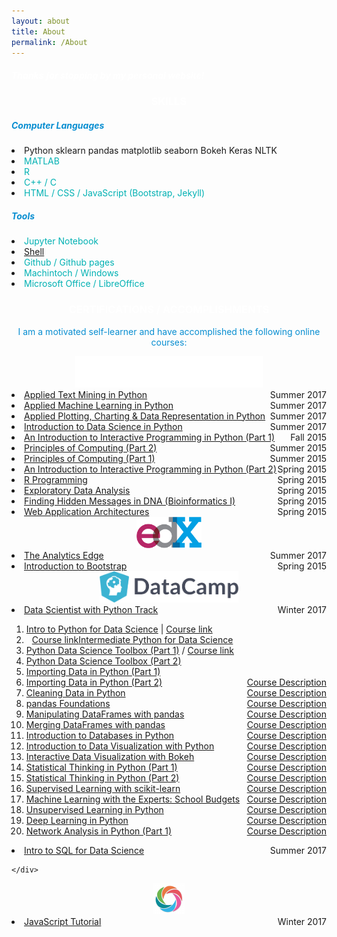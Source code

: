 ```yaml
---
layout: about
title: About
permalink: /About
---
```


<!-- Greeting -->
<div class="row mt-3">
	<div class="col-12">
		<h5 style="color: white;">Thanks for stopping by my personal website!</h5>
	</div>
</div>


<!-- SKILLS -->
<div class="row mt-4">
	<div class="col-12">
		<h3 style="color: white; text-align: center;">SKILLS</h3>
	</div>
</div>
<div class="row mt-2">
	<div class="col-6">
		<h5 style="color: #088ed1;">Computer Languages</h5>
		<li><span class="badge badge-success">Python</span>
			<span class="badge badge-info">sklearn</span>
			<span class="badge badge-info">pandas</span>
			<span class="badge badge-info">matplotlib</span>
			<span class="badge badge-info">seaborn</span>
			<span class="badge badge-info">Bokeh</span>
			<span class="badge badge-info">Keras</span>
			<span class="badge badge-info">NLTK</span>
		</li>
		<li><span style="color: #00b1b3;">MATLAB</span></li>
		<li><span style="color: #00b1b3;">R</span></li>
		<li><span style="color: #00b1b3;">C++ / C</span></li>
		<li><span style="color: #00b1b3;">HTML / CSS / JavaScript (Bootstrap, Jekyll)</span></li>
	</div>
	<div class="col-6">
		<h5 style="color: #088ed1;">Tools</h5>
		<li><span style="color: #00b1b3;">Jupyter Notebook</span></li>
		<li><span style="color: #00b1b3;"><a href="/shell_command">Shell</a></span></li>
		<li><span style="color: #00b1b3;">Github / Github pages</span></li>
		<li><span style="color: #00b1b3;">Machintoch / Windows</span></li>
		<li><span style="color: #00b1b3;">Microsoft Office / LibreOffice</span></li>
	</div>
</div>


<!-- CERTIFICATIONS -->
<div class="row mt-4">
	<div class="col-12">
		<h3 style="color: white; text-align: center;">CERTIFICATIONS / ACCOMPLISHMENTS</h3>
		<p style="color: #088ed1; text-align: center;">I am a motivated self-learner and have accomplished the following online courses:</p>
	</div>
</div>

<!-- Coursera -->
<div class="row mt-2">
	<div class="col-12" style="text-align: center">
		<a href="https://www.coursera.org/" style="text-align: center">
			<img src="/figure/coursera_logo_white.png" height="50px">
		</a>
	</div>
</div>
<div class="row mt-2">
	<div class="col-12">
		<li>
			<a href="https://www.coursera.org/account/accomplishments/records/WHDZHN5SR57Q" style="text-align:left;">Applied Text Mining in Python<span style="float:right;">Summer 2017</span></a>
		</li>
		<li>
			<a href="https://www.coursera.org/account/accomplishments/records/HAVR2LPDUY6T" style="text-align:left;">Applied Machine Learning in Python<span style="float:right;">Summer 2017</span></a>
		</li>
		<li>
			<a href="https://www.coursera.org/account/accomplishments/records/JR63V3QZBM3H" style="text-align:left;">Applied Plotting, Charting & Data Representation in Python<span style="float:right;">Summer 2017</span></a>
		</li>
		<li>
			<a href="https://www.coursera.org/account/accomplishments/records/VWB2JHD6V4VW" style="text-align:left;">Introduction to Data Science in Python<span style="float:right;">Summer 2017</span></a>
		</li>
		<li>
			<a href="https://www.coursera.org/account/accomplishments/records/cUBQ6GZTBJpDbqBM" style="text-align:left;">An Introduction to Interactive Programming in Python (Part 1)<span style="float:right;">Fall 2015</span></a>
		</li>
		<li>
			<a href="https://www.coursera.org/account/accomplishments/records/hJrTwSuq5MrzrEP6" style="text-align:left;">Principles of Computing (Part 2)<span style="float:right;">Summer 2015</span></a>
		</li>
		<li>
			<a href="https://www.coursera.org/account/accomplishments/records/9J3nWfsKJVSWwDRr" style="text-align:left;">Principles of Computing (Part 1)<span style="float:right;">Summer 2015</span></a>
		</li>
		<li>
			<a href="https://www.coursera.org/account/accomplishments/records/k6G4pZtbe7rj7S8S" style="text-align:left;">An Introduction to Interactive Programming in Python (Part 2)<span style="float:right;">Spring 2015</span></a>
		</li>
		<li>
			<a href="https://www.coursera.org/account/accomplishments/records/msDpxbeahb7YExbY" style="text-align:left;">R Programming<span style="float:right;">Spring 2015</span></a>
		</li>
		<li>
			<a href="https://www.coursera.org/account/accomplishments/records/95TukTLqDAza3mX5" style="text-align:left;">Exploratory Data Analysis<span style="float:right;">Spring 2015</span></a>
		</li>
		<li>
			<a href="https://www.coursera.org/account/accomplishments/records/YEPs6vGBYLC2dEkS" style="text-align:left;">Finding Hidden Messages in DNA (Bioinformatics I)<span style="float:right;">Spring 2015</span></a>
		</li>
		<li>
			<a href="https://www.coursera.org/account/accomplishments/records/Us8qRdPrxUeSmffC" style="text-align:left;">Web Application Architectures<span style="float:right;">Spring 2015</span></a>
		</li>
	</div>
</div>


<!-- edX -->
<div class="row mt-4">
	<div class="col-12" style="text-align: center">
		<a href="https://courses.edx.org/">
			<img src="/figure/edx_logo.png" height="50px" style="text-align: center;">
		</a>
	</div>
</div>
<div class="row mt-2">
	<div class="col-12">
	<li>
		<a href="https://courses.edx.org/certificates/92a3d320d1fe47f78395c120b9987df8" style="text-align:left;">The Analytics Edge<span style="float:right;">Summer 2017</span></a>
	</li>
	<li>
		<a href="https://s3.amazonaws.com/verify.edx.org/downloads/f0298ad775f1400baee4bac2de471cec/Certificate.pdf" style="text-align:left;">Introduction to Bootstrap<span style="float:right;">Spring 2015</span></a>
	</li>
	</div>
</div>


<!-- DataCampl -->
<div class="row mt-4">
	<div class="col-12" style="text-align: center">
		<a href="https://www.datacamp.com/home">
			<img src="/figure/logo_DataCamp.png" height="50px" style="text-align: center;">
		</a>
	</div>
</div>
<div class="row mt-2">
	<div class="col-12">
		<li>
			<a href="https://www.datacamp.com/statement-of-accomplishment/track/7e20005bfd5326d75d30edda9661e46e9579f7b5" style="text-align: left;">Data Scientist with Python Track<span style="float: right;">Winter 2017</span></a>
		</li>
		<div class="container">
			<ol>
				<li>
					<a href="https://www.datacamp.com/statement-of-accomplishment/course/578e08aa110e94cbb9766bbe801f8ce43afff99d" style="text-align: left;">Intro to Python for Data Science</a><span style="text-align: left;"> | <a href="https://www.datacamp.com/courses/intro-to-python-for-data-science">Course link</a></span>
				</li>
				<li>
					<a href="https://www.datacamp.com/statement-of-accomplishment/course/5962361cb34d8ee02c210a9fed5c5c623b9838b5" style="text-align: left;">Intermediate Python for Data Science</a><span style="float: left; color: white;"> / <a href="https://www.datacamp.com/courses/intermediate-python-for-data-science">Course link</a></span>
				</li>
				<li>
					<a href="https://www.datacamp.com/statement-of-accomplishment/course/c266424d8fb42dec744a312daa55ef6fa6d91a67" style="text-align: left;">Python Data Science Toolbox (Part 1)</a><span style="text-align: left;"> / <a href="https://www.datacamp.com/courses/python-data-science-toolbox-part-1">Course link</a></span>
				</li>
				<li>
					<a href="https://www.datacamp.com/statement-of-accomplishment/course/fef84eff554b4e52c0db4f4bb53457899b3d7e28" style="text-align: left;">Python Data Science Toolbox (Part 2)</a>
				</li>
				<li>
					<a href="https://www.datacamp.com/statement-of-accomplishment/course/843dbd3bb9d5657555a3a4c29a34567761325ab0" style="text-align: left;">Importing Data in Python (Part 1)</a>
				</li>
				<li>
					<a href="https://www.datacamp.com/statement-of-accomplishment/course/7b0d6a185b9e560c42e1cdc2c464859ae3cd7b31" style="text-align: left;">Importing Data in Python (Part 2)</a><span style="float: right;"><a href="https://www.datacamp.com/courses/importing-data-in-python-part-2">Course Description</a></span>
				</li>
				<li>
					<a href="https://www.datacamp.com/statement-of-accomplishment/course/d57ef00e5bbf31102f846ad578f19a300cbb254a" style="text-align: left;">Cleaning Data in Python</a><span style="float: right;"><a href="https://www.datacamp.com/courses/cleaning-data-in-python">Course Description</a></span>
				</li>
				<li>
					<a href="https://www.datacamp.com/statement-of-accomplishment/course/02a219d1ac7ec3f84b55dafdbe5d01f6f313fc9c" style="text-align: left;">pandas Foundations</a><span style="float: right;"><a href="https://www.datacamp.com/courses/pandas-foundations">Course Description</a></span>
				</li>
				<li>
					<a href="https://www.datacamp.com/statement-of-accomplishment/course/a0822b8fd067f1a9fbf417b193e163791eca0925" style="text-align: left;">Manipulating DataFrames with pandas</a><span style="float: right;"><a href="https://www.datacamp.com/courses/manipulating-dataframes-with-pandas">Course Description</a></span>
				</li>
				<li>
					<a href="https://www.datacamp.com/statement-of-accomplishment/course/a89cf4b4f59350b91d16073463c678dafdc636ae" style="text-align: left;">Merging DataFrames with pandas</a><span style="float: right;"><a href="https://www.datacamp.com/courses/merging-dataframes-with-pandas">Course Description</a></span>
				</li>
				<li>
					<a href="https://www.datacamp.com/statement-of-accomplishment/course/d6c3e83a1a7e619b51224f0b88ee9dd7fee98bf0" style="text-align: left;">Introduction to Databases in Python</a><span style="float: right;"><a href="https://www.datacamp.com/courses/introduction-to-relational-databases-in-python">Course Description</a></span>
				</li>
				<li>
					<a href="https://www.datacamp.com/statement-of-accomplishment/course/60d2e97592af9e1da5ef1e38291edfce4c9bc2b1" style="text-align: left;">Introduction to Data Visualization with Python</a><span style="float: right;"><a href="https://www.datacamp.com/courses/introduction-to-data-visualization-with-python">Course Description</a></span>
				</li>
				<li>
					<a href="https://www.datacamp.com/statement-of-accomplishment/course/45c6fc2c69c036bc3b08c3468377396fd9b38899" style="text-align: left;">Interactive Data Visualization with Bokeh</a><span style="float: right;"><a href="https://www.datacamp.com/courses/interactive-data-visualization-with-bokeh">Course Description</a></span>
				</li>
				<li>
					<a href="https://www.datacamp.com/statement-of-accomplishment/course/b3b20cdc77583934289f163e3f9bb6ca8b07c057" style="text-align: left;">Statistical Thinking in Python (Part 1)</a><span style="float: right;"><a href="https://www.datacamp.com/courses/statistical-thinking-in-python-part-1">Course Description</a></span>
				</li>
				<li>
					<a href="https://www.datacamp.com/statement-of-accomplishment/course/38f86efe8a37dab66acec2cf26d27ff774573627" style="text-align: left;">Statistical Thinking in Python (Part 2)</a><span style="float: right;"><a href="https://www.datacamp.com/courses/statistical-thinking-in-python-part-2">Course Description</a></span>
				</li>
				<li>
					<a href="https://www.datacamp.com/statement-of-accomplishment/course/864123b9af721d26a8c8729950cb3e2c60a4e343" style="text-align: left;">Supervised Learning with scikit-learn</a><span style="float: right;"><a href="https://www.datacamp.com/courses/supervised-learning-with-scikit-learn">Course Description</a></span>
				</li>
				<li>
					<a href="https://www.datacamp.com/statement-of-accomplishment/course/9550f0b6bf8e0e390d6363a13b43c393f90b05c2" style="text-align: left;">Machine Learning with the Experts: School Budgets</a><span style="float: right;"><a href="https://www.datacamp.com/courses/machine-learning-with-the-experts-school-budgets">Course Description</a></span>
				</li>
				<li>
					<a href="https://www.datacamp.com/statement-of-accomplishment/course/4c33367b6b5a555877344dc9425556ba1174cea0" style="text-align: left;">Unsupervised Learning in Python</a><span style="float: right;"><a href="https://www.datacamp.com/courses/unsupervised-learning-in-python">Course Description</a></span>
				</li>
				<li>
					<a href="https://www.datacamp.com/statement-of-accomplishment/course/c5d0ccc0363038a6453c986e619618f8c859d37d" style="text-align: left;">Deep Learning in Python</a><span style="float: right;"><a href="https://www.datacamp.com/courses/deep-learning-in-python">Course Description</a></span>
				</li>
				<li>
					<a href="https://www.datacamp.com/statement-of-accomplishment/course/552000f800b43bded72b68cae5c6047202a182aa" style="text-align: left;">Network Analysis in Python (Part 1)</a><span style="float: right;"><a href="https://www.datacamp.com/courses/network-analysis-in-python-part-1">Course Description</a></span>
				</li>
			</ol>
		</div>
		<li>
			<a href="https://www.datacamp.com/statement-of-accomplishment/course/941f0c26cc137ff1830203547c51b11c8fe30e3d" style="text-align: left;">Intro to SQL for Data Science<span style="float: right;">Summer 2017</span></a>
		</li>

	</div>
</div>


<!-- SoloLearn -->
<div class="row mt-4">
	<div class="col-12" style="text-align: center;">
		<a href="https://www.sololearn.com/">
			<img src="/figure/logo_soloLearn.png" height="50px" style="text-align: center;">
		</a>
	</div>
</div>
<div class="row mt-2 mb-3">
	<div class="col-12">
		<li>
			<a href="https://www.sololearn.com/Certificate/1024-3944609/pdf/" style="text-align: left;">JavaScript Tutorial<span style="float: right;">Winter 2017</span></a>
		</li>
	</div>
</div>
